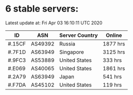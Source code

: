 # 6 stable servers:

Latest update at: Fri Apr 03 16:10:11 UTC 2020

| ID | ASN | Server Country | Online |
| -- | --- | -------------- | ------ |
| #.15CF | AS49392 | Russia | 1877 hrs |
| #.7F1D | AS63949 | Singapore | 3125 hrs |
| #.9FC3 | AS53889 | United States | 333 hrs |
| #.E069 | AS40065 | United States | 1861 hrs |
| #.2A79 | AS63949 | Japan | 541 hrs |
| #.F7DA | AS45102 | United States | 119 hrs |

